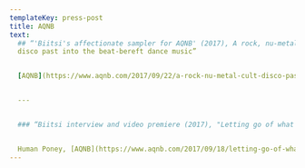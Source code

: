 ```yaml
---
templateKey: press-post
title: AQNB
text: 
  ## “'Biitsi's affectionate sampler for AQNB' (2017), A rock, nu-metal + cult
  disco past into the beat-bereft dance music”


  [AQNB](https://www.aqnb.com/2017/09/22/a-rock-nu-metal-cult-disco-past-into-the-beat-bereft-dance-music-biitsis-affectionate-sampler-for-aqnb/), 22.9.2017


  ---


  ### “Biitsi interview and video premiere (2017), "Letting go of what we carry: entering the fog with a video premiere of Helsinki-based duo Biitsi's We Feel This video”


  Human Poney, [AQNB](https://www.aqnb.com/2017/09/18/letting-go-of-what-we-carry-entering-the-fog-in-video-premiere-of-biitsis-we-feel-this/) 18.9.2017
---
```


